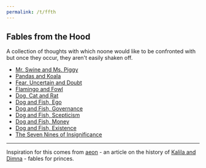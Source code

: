 ```yaml
---
permalink: /t/ffth
---
```


## Fables from the Hood

A collection of thoughts with which noone would like to be confronted with but once they occur, they aren't easily shaken off.

- [Mr. Swine and Ms. Piggy](/t/mr-swine-ms-piggy)
- [Pandas and Koala](/t/pandas-and-koala)
- [Fear, Uncertain and Doubt](/t/fud)
- [Flamingo and Fowl](/t/flamingo-fowl)
- [Dog, Cat and Rat](/t/dog-cat-rat)
- [Dog and Fish, Ego](/t/dog-fish-ego)
- [Dog and Fish, Governance](/t/dog-fish-governance)
- [Dog and Fish, Scepticism](/t/dog-fish-scepticism)
- [Dog and Fish, Money](/t/dog-fish-money)
- [Dog and Fish, Existence](/t/dog-fish-existence)
- [The Seven Nines of Insignificance](https://99.99999.fyi)

-----

Inspiration for this comes from [aeon](https://aeon.co/essays/kalila-and-dimnas-ethically-murky-ancient-parables-on-power) - an article on the history of [Kalila and Dimna](https://en.wikipedia.org/wiki/Kal%C4%ABla_wa-Dimna) - fables for princes.
